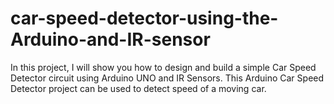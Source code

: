 # car-speed-detector-using-the-Arduino-and-IR-sensor
In this project, I will show you how to design and build a simple Car Speed Detector circuit using Arduino UNO and IR Sensors. This Arduino Car Speed Detector project can be used to detect speed of a moving car.
